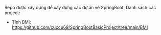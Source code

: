 Repo được xây dựng để xây dựng các dự án về SpringBoot.
Danh sách các project:
  - Tính BMI: https://github.com/cuccu69/SpringBootBasicProject/tree/main/BMI
